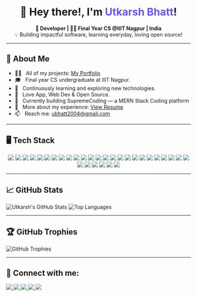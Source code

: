<h1 align="center">👋 Hey there!, I'm <span style="color:#6851ff;">Utkarsh Bhatt</span>!</h1>



<p align="center">
  <b>🚀 Developer | 👨‍🎓 Final Year CS @IIIT Nagpur | 
India</b><br>
  <span>💡 Building impactful software, learning everyday, loving open source!</span>
</p>

---

## 🚀 About Me

- 👨‍💻 &nbsp; All of my projects: [My Portfolio](https://portfolio-six-tau-60.vercel.app/)
- 🎓 &nbsp; Final year CS undergraduate at IIIT Nagpur.
- 🌱 &nbsp; Continuously learning and exploring new technologies.
- 🧠 &nbsp; Love App, Web Dev & Open Source.
- 💬 &nbsp; Currently building SupremeCoding — a MERN Stack Coding platform
- 📄 &nbsp; More about my experience: [View Resume](https://drive.google.com/drive/folders/1kaxkGnTFg4pzIma1pS11vlWqB4Wx1Auy?usp=drive_link)
- 📫 &nbsp; Reach me: [ubhatt2004@gmail.com](mailto:ubhatt2004@gmail.com)

---

## 🖥️ Tech Stack

<p align="center" >
  <img src="https://img.shields.io/badge/C-00599C?style=flat-square&logo=c&logoColor=white"/>
  <img src="https://img.shields.io/badge/C++-00599C?style=flat-square&logo=c%2B%2B&logoColor=white"/>
  <img src="https://img.shields.io/badge/CSS3-1572B6?style=flat-square&logo=css3&logoColor=white"/>
  <img src="https://img.shields.io/badge/HTML5-E34F26?style=flat-square&logo=html5&logoColor=white"/>
  <img src="https://img.shields.io/badge/Java-007396?style=flat-square&logo=java&logoColor=white"/>
  <img src="https://img.shields.io/badge/JavaScript-F7DF1E?style=flat-square&logo=javascript&logoColor=black"/>
  <img src="https://img.shields.io/badge/Kotlin-7F52FF?style=flat-square&logo=kotlin&logoColor=white"/>
  <img src="https://img.shields.io/badge/Python-3776AB?style=flat-square&logo=python&logoColor=white"/>
  <img src="https://img.shields.io/badge/TypeScript-3178C6?style=flat-square&logo=typescript&logoColor=white"/>
  <img src="https://img.shields.io/badge/Firebase-FFCA28?style=flat-square&logo=firebase&logoColor=white"/>
  <img src="https://img.shields.io/badge/Render-46E3B7?style=flat-square&logo=render&logoColor=black"/>
  <img src="https://img.shields.io/badge/Vercel-000000?style=flat-square&logo=vercel&logoColor=white"/>
  <img src="https://img.shields.io/badge/Bootstrap-7952B3?style=flat-square&logo=bootstrap&logoColor=white"/>
  <img src="https://img.shields.io/badge/Context%20API-20232A?style=flat-square&logo=react&logoColor=61DAFB"/>
  <img src="https://img.shields.io/badge/Chart.js-FF6384?style=flat-square&logo=chartdotjs&logoColor=white"/>
  <img src="https://img.shields.io/badge/Django-092E20?style=flat-square&logo=django&logoColor=white"/>
  <img src="https://img.shields.io/badge/Flask-000000?style=flat-square&logo=flask&logoColor=white"/>
  <img src="https://img.shields.io/badge/FastAPI-009688?style=flat-square&logo=fastapi&logoColor=white"/>
  <img src="https://img.shields.io/badge/Express.js-404D59?style=flat-square&logo=express&logoColor=white"/>
  <img src="https://img.shields.io/badge/Jinja-B41717?style=flat-square&logo=jinja&logoColor=white"/>
  <img src="https://img.shields.io/badge/Node.js-339933?style=flat-square&logo=node.js&logoColor=white"/>
  <img src="https://img.shields.io/badge/Next.js-000000?style=flat-square&logo=next.js&logoColor=white"/>
  <img src="https://img.shields.io/badge/NPM-CB3837?style=flat-square&logo=npm&logoColor=white"/>
  <img src="https://img.shields.io/badge/React-20232A?style=flat-square&logo=react&logoColor=61DAFB"/>
  <img src="https://img.shields.io/badge/Redux-764ABC?style=flat-square&logo=redux&logoColor=white"/>
  <img src="https://img.shields.io/badge/Tailwind%20CSS-06B6D4?style=flat-square&logo=tailwindcss&logoColor=white"/>
  <img src="https://img.shields.io/badge/Vite-646CFF?style=flat-square&logo=vite&logoColor=white"/>
  <img src="https://img.shields.io/badge/Appwrite-F02E65?style=flat-square&logo=appwrite&logoColor=white"/>
  <img src="https://img.shields.io/badge/MySQL-4479A1?style=flat-square&logo=mysql&logoColor=white"/>
  <img src="https://img.shields.io/badge/MongoDB-47A248?style=flat-square&logo=mongodb&logoColor=white"/>
  <img src="https://img.shields.io/badge/Redis-DC382D?style=flat-square&logo=redis&logoColor=white"/>

</p>

---


## 📈 GitHub Stats

![Utkarsh's GitHub Stats](https://github-readme-stats.vercel.app/api?username=UKbhatt&show_icons=true&theme=radical)
![Top Languages](https://github-readme-stats.vercel.app/api/top-langs/?username=UKbhatt&layout=compact&theme=radical)

---

## 🏆 GitHub Trophies

![GitHub Trophies](https://github-profile-trophy.vercel.app/?username=UKbhatt&theme=radical)

---

## 🤝 Connect with me:
<p align="left">
  <a href="mailto:ubhatt2004@gmail.com" target="_blank">
    <img src="https://img.shields.io/badge/Gmail-D14836?style=flat-square&logo=gmail&logoColor=white"/>
  </a>
  <a href="https://www.linkedin.com/in/utkarsh-bhatt-183325261/" target="_blank">
    <img src="https://img.shields.io/badge/LinkedIn-0A66C2?style=flat-square&logo=linkedin&logoColor=white"/>
  </a>
  <a href="https://x.com/utkarsh_B2004" target="_blank">
    <img src="https://img.shields.io/badge/Twitter-1DA1F2?style=flat-square&logo=twitter&logoColor=white"/>
  </a>
  <a href="https://leetcode.com/ukbhatt" target="_blank">
    <img src="https://img.shields.io/badge/LeetCode-FFA116?style=flat-square&logo=leetcode&logoColor=white"/>
  </a>
  <a href="https://github.com/UKbhatt" target="_blank">
    <img src="https://img.shields.io/badge/GitHub-333333?style=flat-square&logo=github&logoColor=white"/>
  </a>
</p>


